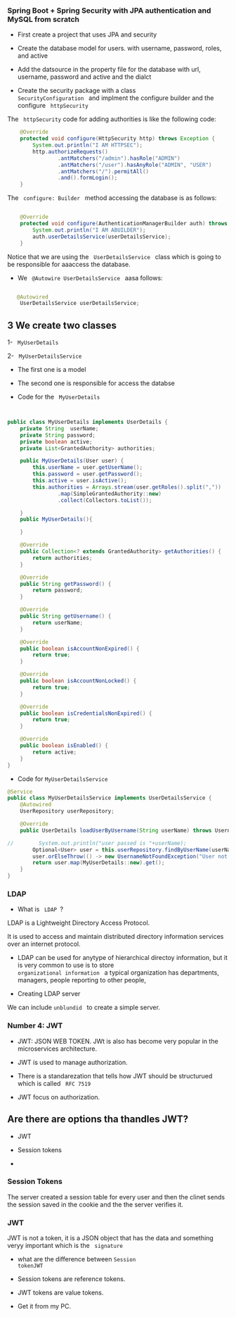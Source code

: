 ### Spring Boot + Spring Security with JPA authentication and MySQL from scratch


- First create a project that uses JPA and security

- Create the database model for users. with username, password, roles, and active

- Add the datsource in the property file for the database with url, username, password and active and the dialct

- Create the security package with a class <code> SecurityConfiguration </code> and implment the configure builder and the configure <code> httpSecurity</code>

The  <code> httpSecurity</code> code for adding authorities is like the following code:

```java
    @Override
    protected void configure(HttpSecurity http) throws Exception {
        System.out.println("I AM HTTPSEC");
        http.authorizeRequests()
                .antMatchers("/admin").hasRole("ADMIN")
                .antMatchers("/user").hasAnyRole("ADMIN", "USER")
                .antMatchers("/").permitAll()
                .and().formLogin();
    }

```

The  <code> configure: Builder </code> method accessing the database is as follows:

```java

    @Override
    protected void configure(AuthenticationManagerBuilder auth) throws Exception {
        System.out.println("I AM ABUILDER");
        auth.userDetailsService(userDetailsService);
    }

```


Notice that we are using the <code> UserDetailsService </code> class which is going to be responsible for aaaccess the database. 


- We <code> @Autowire UserDetailsService </code> aasa follows:

```java

   @Autowired
    UserDetailsService userDetailsService;

```

## 3 We create two classes 

1- <code> MyUserDetails</code>

2- <code> MyUserDetailsService</code>

- The first one is a model

- The second one is responsible for access the databse


- Code for the <code> MyUserDetails</code>

```java


public class MyUserDetails implements UserDetails {
    private String  userName;
    private String password;
    private boolean active;
    private List<GrantedAuthority> authorities;

    public MyUserDetails(User user) {
        this.userName = user.getUserName();
        this.password = user.getPassword();
        this.active = user.isActive();
        this.authorities = Arrays.stream(user.getRoles().split(","))
                .map(SimpleGrantedAuthority::new)
                .collect(Collectors.toList());

    }
    public MyUserDetails(){

    }

    @Override
    public Collection<? extends GrantedAuthority> getAuthorities() {
        return authorities;
    }

    @Override
    public String getPassword() {
        return password;
    }

    @Override
    public String getUsername() {
        return userName;
    }

    @Override
    public boolean isAccountNonExpired() {
        return true;
    }

    @Override
    public boolean isAccountNonLocked() {
        return true;
    }

    @Override
    public boolean isCredentialsNonExpired() {
        return true;
    }

    @Override
    public boolean isEnabled() {
        return active;
    }
}

```

- Code for <code>MyUserDetailsService</code>

```java
@Service
public class MyUserDetailsService implements UserDetailsService {
    @Autowired
    UserRepository userRepository;

    @Override
    public UserDetails loadUserByUsername(String userName) throws UsernameNotFoundException {

//        System.out.println("user passed is "+userName);
        Optional<User> user = this.userRepository.findByUserName(userName); // The username we used to authenticate
        user.orElseThrow(() -> new UsernameNotFoundException("User not Found "+userName));
        return user.map(MyUserDetails::new).get();
    }
}

```



### LDAP

- What is <code> LDAP </code>? 

LDAP is a Lightweight Directory Access Protocol. 

It is used to access and maintain distributed directory information services over an internet protocol.

- LDAP can be used for anytype of hierarchical directoy information, but it is very common to use is to store<code> organizational information </code> a typical organization has  departments, managers, people reporting to other people, 


- Creating LDAP server


We can include <code>unblundid </code> to create a simple server.



### Number 4: JWT

- JWT: JSON WEB TOKEN. JWt is also has become very popular in the microservices architecture. 

- JWT is used to manage authorization.

- There is a standarezation that tells how JWT should be structurued which is called <code> RFC 7519</code>


- JWT focus on authorization. 

## Are there are options tha thandles JWT?

- JWT

- Session tokens

-
### Session Tokens 


The server created a session table for every user and then the clinet sends the session saved in the cookie and the the server verifies it. 


### JWT

JWT is not a token, it is a JSON object that has the data and something veryy important which is the  <code> signature</code>

- what are the difference between <code>Session token</code><code>JWT</code>

- Session tokens are reference tokens. 

- JWT  tokens are value tokens. 

- Get it from my PC. 


